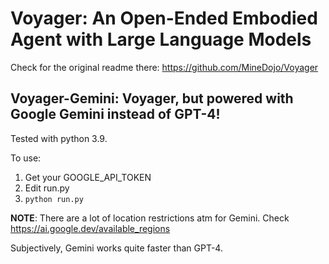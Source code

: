 # Voyager: An Open-Ended Embodied Agent with Large Language Models
Check for the original readme there: https://github.com/MineDojo/Voyager

## Voyager-Gemini: Voyager, but powered with Google Gemini instead of GPT-4!
Tested with python 3.9.

To use:
1) Get your GOOGLE_API_TOKEN
2) Edit run.py
3) `python run.py`

**NOTE**: There are a lot of location restrictions atm for Gemini. 
Check https://ai.google.dev/available_regions 

Subjectively, Gemini works quite faster than GPT-4. 